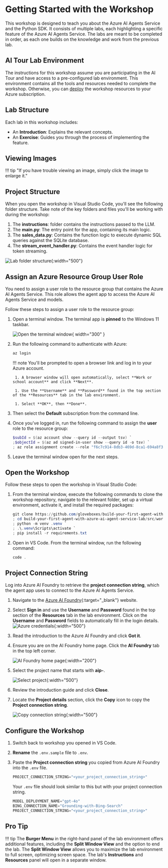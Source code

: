 # Getting Started with the Workshop

This workshop is designed to teach you about the Azure AI Agents Service and the Python SDK. It consists of multiple labs, each highlighting a specific feature of the Azure AI Agents Service. The labs are meant to be completed in order, as each one builds on the knowledge and work from the previous lab.

## AI Tour Lab Environment

The instructions for this workshop assume you are participating in the AI Tour and have access to a pre-configured lab environment. This environment contains all the tools and resources needed to complete the workshop. Otherwise, you can [deploy](./deployment.md) the workshop resources to your Azure subscription.

## Lab Structure

Each lab in this workshop includes:

- An **Introduction**: Explains the relevant concepts.
- An **Exercise**: Guides you through the process of implementing the feature.

## Viewing Images

!!! tip "If you have trouble viewing an image, simply click the image to enlarge it."

## Project Structure

When you open the workshop in Visual Studio Code, you'll see the following folder structure. Take note of the key folders and files you'll be working with during the workshop:

1. The **instructions**: folder contains the instructions passed to the LLM.
2. The **main.py**: The entry point for the app, containing its main logic.
3. The **sales_data.py**: Contains the function logic to execute dynamic SQL queries against the SQLite database.
4. The **stream_event_handler.py**: Contains the event handler logic for token streaming.

![Lab folder structure](./media/project_structure.png){:width="500"}

## Assign an Azure Resource Group User Role

You need to assign a user role to the resource group that contains the Azure AI Agents Service. This role allows the agent app to access the Azure AI Agents Service and models.

Follow these steps to assign a user role to the resource group:

1. Open a terminal window. The terminal app is **pinned** to the Windows 11 taskbar.

    ![Open the terminal window](./media/windows-taskbar.png){ width="300" }

1. Run the following command to authenticate with Azure:

    ```powershell
    az login
    ```

    !!! note
        You'll be prompted to open a browser link and log in to your Azure account.

        1. A browser window will open automatically, select **Work or school account** and click **Next**.

        1. Use the **Username** and **Password** found in the top section of the **Resources** tab in the lab environment.

        1. Select **OK**, then **Done**.

1. Then select the **Default** subscription from the command line.

1. Once you've logged in, run the following command to assign the **user** role to the resource group:

    ```powershell
    $subId = $(az account show --query id --output tsv) `
    ;$objectId = $(az ad signed-in-user show --query id -o tsv) `
    ; az role assignment create --role "f6c7c914-8db3-469d-8ca1-694a8f32e121" --assignee-object-id $objectId --scope /subscriptions/$subId/resourceGroups/"rg-agent-workshop" --assignee-principal-type 'User'
    ```

1. Leave the terminal window open for the next steps.

## Open the Workshop

Follow these steps to open the workshop in Visual Studio Code:

<!-- 1. Open a terminal window. The terminal app is **pinned** to the Windows 11 taskbar.

    ![Open the terminal window](./media/windows-taskbar.png){ width="300" } -->

1. From the terminal window, execute the following commands to clone the workshop repository, navigate to the relevant folder, set up a virtual environment, activate it, and install the required packages:

    ```powershell
    git clone https://github.com/gloveboxes/build-your-first-agent-with-azure-ai-agent-service-lab.git `
    ; cd build-your-first-agent-with-azure-ai-agent-service-lab/src/workshop `
    ; python -m venv .venv `
    ; .\.venv\Scripts\activate `
    ; pip install -r requirements.txt
    ```

2. Open in VS Code. From the terminal window, run the following command:

    ```powershell
    code .
    ```

## Project Connection String

Log into Azure AI Foundry to retrieve the **project connection string**, which the agent app uses to connect to the Azure AI Agents Service.

1. Navigate to the [Azure AI Foundry](https://ai.azure.com){:target="_blank"} website.
2. Select **Sign in** and use the **Username** and **Password** found in the top section of the **Resources** tab in the lab environment. Click on the **Username** and **Password** fields to automatically fill in the login details.
    ![Azure credentials](./media/azure-credentials.png){:width="500"}
3. Read the introduction to the Azure AI Foundry and click **Got it**.
4. Ensure you are on the AI Foundry home page. Click the **AI Foundry** tab in the top left corner.

    ![AI Foundry home page](./media/ai-foundry-home.png){:width="200"}

5. Select the project name that starts with **aip-**.

    ![Select project](./media/ai-foundry-project.png){:width="500"}

6. Review the introduction guide and click **Close**.
7. Locate the **Project details** section, click the **Copy** icon to copy the **Project connection string**.

    ![Copy connection string](./media/project-connection-string.png){:width="500"}

## Configure the Workshop

1. Switch back to workshop you opened in VS Code.
2. **Rename** the `.env.sample` file to `.env`.
3. Paste the **Project connection string** you copied from Azure AI Foundry into the `.env` file.

    ```python
    PROJECT_CONNECTION_STRING="<your_project_connection_string>"
    ```

    Your `.env` file should look similar to this but with your project connection string.

    ```python
    MODEL_DEPLOYMENT_NAME="gpt-4o"
    BING_CONNECTION_NAME="Grounding-with-Bing-Search"
    PROJECT_CONNECTION_STRING="<your_project_connection_string>"
    ```

## Pro Tip

!!! tip
    The **Burger Menu** in the right-hand panel of the lab environment offers additional features, including the **Split Window View** and the option to end the lab. The **Split Window View** allows you to maximize the lab environment to full screen, optimizing screen space. The lab's **Instructions** and **Resources** panel will open in a separate window.
